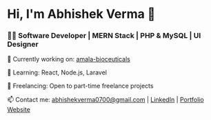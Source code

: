 # Hi, I'm Abhishek Verma 👋
### 👨‍💻 Software Developer | MERN Stack | PHP & MySQL | UI Designer

🚀 Currently working on: [amala-bioceuticals](https://amalaupdated.netlify.app/)

🌱 Learning: React, Node.js, Laravel

💼 Freelancing: Open to part-time freelance projects

📫 Contact me: abhishekverma0700@gmail.com | [LinkedIn](www.linkedin.com/in/abhishek-verma-7179352a9) | [Portfolio Website](https://sudoportfolio.netlify.app/)
